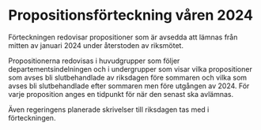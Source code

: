 # Propositionsförteckning våren 2024

Förteckningen redovisar propositioner som är avsedda att lämnas från mitten av januari 2024 under återstoden av riksmötet.


Propositionerna redovisas i huvudgrupper som följer departementsindelningen och i undergrupper som visar vilka propositioner som avses bli slutbehandlade av riksdagen före sommaren och vilka som avses bli slutbehandlade efter sommaren men före utgången av 2024\. För varje proposition anges en tidpunkt för när den senast ska avlämnas.

Även regeringens planerade skrivelser till riksdagen tas med i förteckningen.
